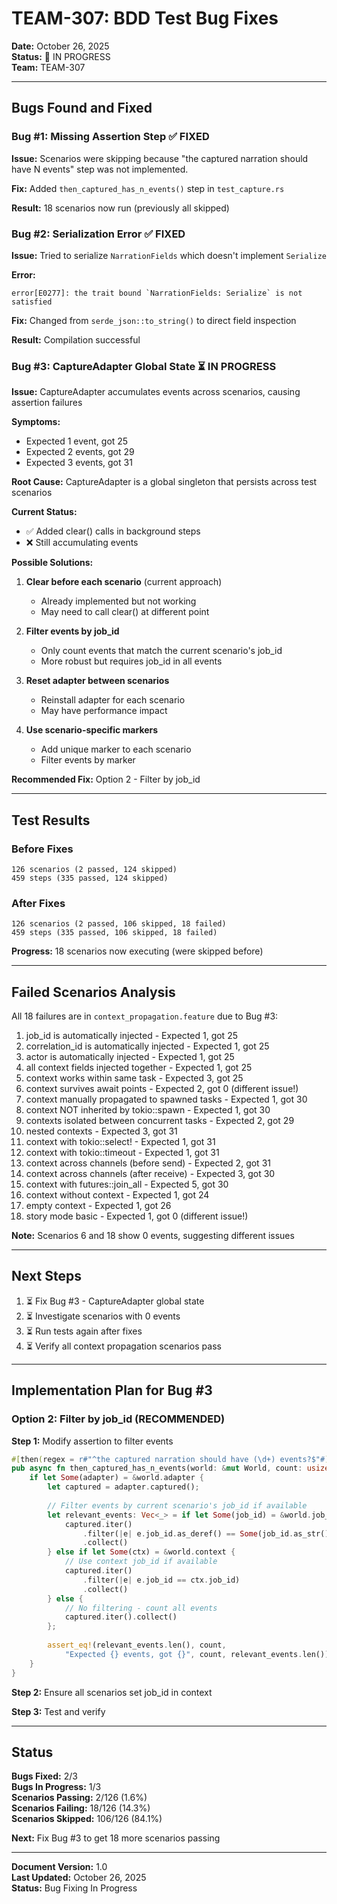 # TEAM-307: BDD Test Bug Fixes

**Date:** October 26, 2025  
**Status:** 🔧 IN PROGRESS  
**Team:** TEAM-307

---

## Bugs Found and Fixed

### Bug #1: Missing Assertion Step ✅ FIXED

**Issue:** Scenarios were skipping because "the captured narration should have N events" step was not implemented.

**Fix:** Added `then_captured_has_n_events()` step in `test_capture.rs`

**Result:** 18 scenarios now run (previously all skipped)

### Bug #2: Serialization Error ✅ FIXED

**Issue:** Tried to serialize `NarrationFields` which doesn't implement `Serialize`

**Error:**
```
error[E0277]: the trait bound `NarrationFields: Serialize` is not satisfied
```

**Fix:** Changed from `serde_json::to_string()` to direct field inspection

**Result:** Compilation successful

### Bug #3: CaptureAdapter Global State ⏳ IN PROGRESS

**Issue:** CaptureAdapter accumulates events across scenarios, causing assertion failures

**Symptoms:**
- Expected 1 event, got 25
- Expected 2 events, got 29
- Expected 3 events, got 31

**Root Cause:** CaptureAdapter is a global singleton that persists across test scenarios

**Current Status:**
- ✅ Added clear() calls in background steps
- ❌ Still accumulating events

**Possible Solutions:**

1. **Clear before each scenario** (current approach)
   - Already implemented but not working
   - May need to call clear() at different point

2. **Filter events by job_id**
   - Only count events that match the current scenario's job_id
   - More robust but requires job_id in all events

3. **Reset adapter between scenarios**
   - Reinstall adapter for each scenario
   - May have performance impact

4. **Use scenario-specific markers**
   - Add unique marker to each scenario
   - Filter events by marker

**Recommended Fix:** Option 2 - Filter by job_id

---

## Test Results

### Before Fixes
```
126 scenarios (2 passed, 124 skipped)
459 steps (335 passed, 124 skipped)
```

### After Fixes
```
126 scenarios (2 passed, 106 skipped, 18 failed)
459 steps (335 passed, 106 skipped, 18 failed)
```

**Progress:** 18 scenarios now executing (were skipped before)

---

## Failed Scenarios Analysis

All 18 failures are in `context_propagation.feature` due to Bug #3:

1. job_id is automatically injected - Expected 1, got 25
2. correlation_id is automatically injected - Expected 1, got 25
3. actor is automatically injected - Expected 1, got 25
4. all context fields injected together - Expected 1, got 25
5. context works within same task - Expected 3, got 25
6. context survives await points - Expected 2, got 0 (different issue!)
7. context manually propagated to spawned tasks - Expected 1, got 30
8. context NOT inherited by tokio::spawn - Expected 1, got 30
9. contexts isolated between concurrent tasks - Expected 2, got 29
10. nested contexts - Expected 3, got 31
11. context with tokio::select! - Expected 1, got 31
12. context with tokio::timeout - Expected 1, got 31
13. context across channels (before send) - Expected 2, got 31
14. context across channels (after receive) - Expected 3, got 30
15. context with futures::join_all - Expected 5, got 30
16. context without context - Expected 1, got 24
17. empty context - Expected 1, got 26
18. story mode basic - Expected 1, got 0 (different issue!)

**Note:** Scenarios 6 and 18 show 0 events, suggesting different issues

---

## Next Steps

1. ⏳ Fix Bug #3 - CaptureAdapter global state
2. ⏳ Investigate scenarios with 0 events
3. ⏳ Run tests again after fixes
4. ⏳ Verify all context propagation scenarios pass

---

## Implementation Plan for Bug #3

### Option 2: Filter by job_id (RECOMMENDED)

**Step 1:** Modify assertion to filter events
```rust
#[then(regex = r#"^the captured narration should have (\d+) events?$"#)]
pub async fn then_captured_has_n_events(world: &mut World, count: usize) {
    if let Some(adapter) = &world.adapter {
        let captured = adapter.captured();
        
        // Filter events by current scenario's job_id if available
        let relevant_events: Vec<_> = if let Some(job_id) = &world.job_id {
            captured.iter()
                .filter(|e| e.job_id.as_deref() == Some(job_id.as_str()))
                .collect()
        } else if let Some(ctx) = &world.context {
            // Use context job_id if available
            captured.iter()
                .filter(|e| e.job_id == ctx.job_id)
                .collect()
        } else {
            // No filtering - count all events
            captured.iter().collect()
        };
        
        assert_eq!(relevant_events.len(), count, 
            "Expected {} events, got {}", count, relevant_events.len());
    }
}
```

**Step 2:** Ensure all scenarios set job_id in context

**Step 3:** Test and verify

---

## Status

**Bugs Fixed:** 2/3  
**Bugs In Progress:** 1/3  
**Scenarios Passing:** 2/126 (1.6%)  
**Scenarios Failing:** 18/126 (14.3%)  
**Scenarios Skipped:** 106/126 (84.1%)

**Next:** Fix Bug #3 to get 18 more scenarios passing

---

**Document Version:** 1.0  
**Last Updated:** October 26, 2025  
**Status:** Bug Fixing In Progress
